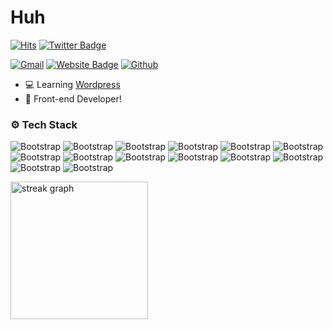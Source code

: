 # Huh

[![Hits](https://hits.seeyoufarm.com/api/count/incr/badge.svg?url=https%3A%2F%2Fgithub.com%2Fhuh-dev%2Fhuh-dev&count_bg=%2379C83D&title_bg=%23555555&icon=&icon_color=%23E7E7E7&title=Profile+Views&edge_flat=false)](https://hits.seeyoufarm.com)
[![Twitter Badge](https://img.shields.io/badge/-Twitter-1da1f2?labelColor=1da1f2&logo=twitter&logoColor=white&link=https://twitter.com/huh_dev)](https://twitter.com/huh_dev)


[![Gmail](https://img.shields.io/badge/-Gmail-c14438?style=flat&logo=Gmail&logoColor=white)](mailto:christianbuchberh@hotmail.com)
[![Website Badge](https://img.shields.io/badge/-Website-c14438?style=flat&logo=Google-Chrome&logoColor=white&link=https://christianbuchberg.dk)](https://christianbuchberg.dk)
[![Github](https://img.shields.io/github/followers/huh-dev?label=Follow&style=social)](https://github.com/huh-dev)

- 💻 Learning [Wordpress](https://wordpress.com/)
- 🌱 Front-end Developer!



### ⚙️ Tech Stack

![Bootstrap](https://img.shields.io/badge/-Python-05122A?style=flat&logo=Python&color=353535) ![Bootstrap](https://img.shields.io/badge/-MongoDB-05122A?style=flat&logo=MongoDB&color=353535) ![Bootstrap](https://img.shields.io/badge/-MySQL-05122A?style=flat&logo=MySQL&color=353535) ![Bootstrap](https://img.shields.io/badge/-PostgreSQL-05122A?style=flat&logo=PostgreSQL&color=353535) ![Bootstrap](https://img.shields.io/badge/-Visual%20Studio-05122A?style=flat&logo=Visual-Studio&color=353535) ![Bootstrap](https://img.shields.io/badge/-HTML5-05122A?style=flat&logo=HTML5&color=353535) ![Bootstrap](https://img.shields.io/badge/-CSS3-05122A?style=flat&logo=CSS3&color=353535) ![Bootstrap](https://img.shields.io/badge/-XAMP-05122A?style=flat&logo=XAMP&color=353535) ![Bootstrap](https://img.shields.io/badge/-Javascript-05122A?style=flat&logo=Javascript&color=353535) ![Bootstrap](https://img.shields.io/badge/-Visual%20Studio%20Code-05122A?style=flat&logo=Visual-Studio-Code&color=353535) ![Bootstrap](https://img.shields.io/badge/-React-05122A?style=flat&logo=React&color=353535) ![Bootstrap](https://img.shields.io/badge/-Next.js-05122A?style=flat&logo=Next.js&color=353535) ![Bootstrap](https://img.shields.io/badge/-Wordpress-05122A?style=flat&logo=Wordpress&color=353535) ![Bootstrap](https://img.shields.io/badge/-PHP-05122A?style=flat&logo=PHP&color=353535)

<div>
<img src="https://streak-stats.demolab.com?user=huh-dev&locale=en&mode=daily&theme=dark&hide_border=false&border_radius=5&order=3" height="220" alt="streak graph"  />

</div>

